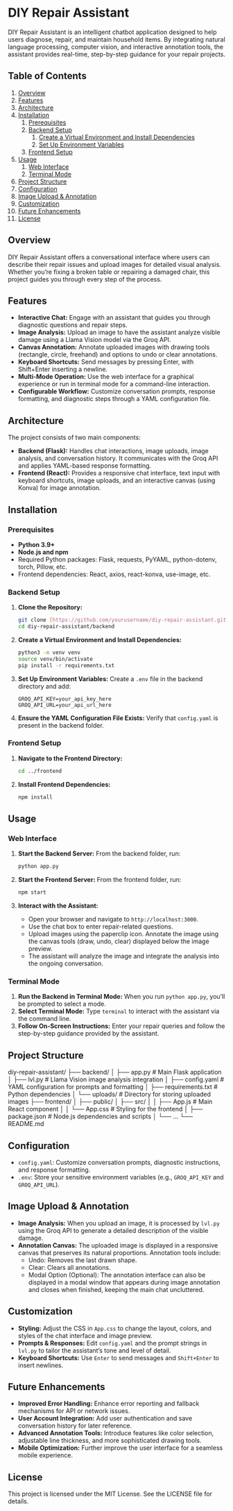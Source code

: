 # DIY Repair Assistant

DIY Repair Assistant is an intelligent chatbot application designed to help users diagnose, repair, and maintain household items. By integrating natural language processing, computer vision, and interactive annotation tools, the assistant provides real-time, step-by-step guidance for your repair projects.

## Table of Contents

1.  [Overview](#overview)
2.  [Features](#features)
3.  [Architecture](#architecture)
4.  [Installation](#installation)
    1.  [Prerequisites](#prerequisites)
    2.  [Backend Setup](#backend-setup)
        1.  [Create a Virtual Environment and Install Dependencies](#create-a-virtual-environment-and-install-dependencies)
        2.  [Set Up Environment Variables](#set-up-environment-variables)
    3.  [Frontend Setup](#frontend-setup)
5.  [Usage](#usage)
    1.  [Web Interface](#web-interface)
    2.  [Terminal Mode](#terminal-mode)
6.  [Project Structure](#project-structure)
7.  [Configuration](#configuration)
8.  [Image Upload & Annotation](#image-upload--annotation)
9.  [Customization](#customization)
10. [Future Enhancements](#future-enhancements)
11. [License](#license)

## Overview <a name="overview"></a>

DIY Repair Assistant offers a conversational interface where users can describe their repair issues and upload images for detailed visual analysis. Whether you’re fixing a broken table or repairing a damaged chair, this project guides you through every step of the process.

## Features <a name="features"></a>

-   **Interactive Chat:** Engage with an assistant that guides you through diagnostic questions and repair steps.
-   **Image Analysis:** Upload an image to have the assistant analyze visible damage using a Llama Vision model via the Groq API.
-   **Canvas Annotation:** Annotate uploaded images with drawing tools (rectangle, circle, freehand) and options to undo or clear annotations.
-   **Keyboard Shortcuts:** Send messages by pressing Enter, with Shift+Enter inserting a newline.
-   **Multi-Mode Operation:** Use the web interface for a graphical experience or run in terminal mode for a command-line interaction.
-   **Configurable Workflow:** Customize conversation prompts, response formatting, and diagnostic steps through a YAML configuration file.

## Architecture <a name="architecture"></a>

The project consists of two main components:

-   **Backend (Flask):** Handles chat interactions, image uploads, image analysis, and conversation history. It communicates with the Groq API and applies YAML-based response formatting.
-   **Frontend (React):** Provides a responsive chat interface, text input with keyboard shortcuts, image uploads, and an interactive canvas (using Konva) for image annotation.

## Installation <a name="installation"></a>

### Prerequisites <a name="prerequisites"></a>

-   **Python 3.9+**
-   **Node.js and npm**
-   Required Python packages: Flask, requests, PyYAML, python-dotenv, torch, Pillow, etc.
-   Frontend dependencies: React, axios, react-konva, use-image, etc.

### Backend Setup <a name="backend-setup"></a>

1.  **Clone the Repository:**

    ```bash
    git clone [https://github.com/yourusername/diy-repair-assistant.git](https://github.com/yourusername/diy-repair-assistant.git)
    cd diy-repair-assistant/backend
    ```
2.  **Create a Virtual Environment and Install Dependencies:** <a name="create-a-virtual-environment-and-install-dependencies"></a>

    ```bash
    python3 -m venv venv
    source venv/bin/activate
    pip install -r requirements.txt
    ```
3.  **Set Up Environment Variables:** <a name="set-up-environment-variables"></a>
    Create a `.env` file in the backend directory and add:

    ```
    GROQ_API_KEY=your_api_key_here
    GROQ_API_URL=your_api_url_here
    ```
4.  **Ensure the YAML Configuration File Exists:**
    Verify that `config.yaml` is present in the backend folder.

### Frontend Setup <a name="frontend-setup"></a>

1.  **Navigate to the Frontend Directory:**

    ```bash
    cd ../frontend
    ```
2.  **Install Frontend Dependencies:**

    ```bash
    npm install
    ```

## Usage <a name="usage"></a>

### Web Interface <a name="web-interface"></a>

1.  **Start the Backend Server:**
    From the backend folder, run:

    ```bash
    python app.py
    ```
2.  **Start the Frontend Server:**
    From the frontend folder, run:

    ```bash
    npm start
    ```
3.  **Interact with the Assistant:**

    -   Open your browser and navigate to `http://localhost:3000`.
    -   Use the chat box to enter repair-related questions.
    -   Upload images using the paperclip icon.  Annotate the image using the canvas tools (draw, undo, clear) displayed below the image preview.
    -   The assistant will analyze the image and integrate the analysis into the ongoing conversation.

### Terminal Mode <a name="terminal-mode"></a>

1.  **Run the Backend in Terminal Mode:**
    When you run `python app.py`, you’ll be prompted to select a mode.
2.  **Select Terminal Mode:**
    Type `terminal` to interact with the assistant via the command line.
3.  **Follow On-Screen Instructions:**
    Enter your repair queries and follow the step-by-step guidance provided by the assistant.

## Project Structure <a name="project-structure"></a>

diy-repair-assistant/
├── backend/
│   ├── app.py                # Main Flask application
│   ├── lvl.py                # Llama Vision image analysis integration
│   ├── config.yaml           # YAML configuration for prompts and formatting
│   ├── requirements.txt      # Python dependencies
│   └── uploads/              # Directory for storing uploaded images
├── frontend/
│   ├── public/
│   ├── src/
│   │   ├── App.js            # Main React component
│   │   └── App.css           # Styling for the frontend
│   ├── package.json          # Node.js dependencies and scripts
│   └── ...
└── README.md

## Configuration <a name="configuration"></a>

-   `config.yaml`: Customize conversation prompts, diagnostic instructions, and response formatting.
-   `.env`: Store your sensitive environment variables (e.g., `GROQ_API_KEY` and `GROQ_API_URL`).

## Image Upload & Annotation <a name="image-upload--annotation"></a>

-   **Image Analysis:**
    When you upload an image, it is processed by `lvl.py` using the Groq API to generate a detailed description of the visible damage.
-   **Annotation Canvas:**
    The uploaded image is displayed in a responsive canvas that preserves its natural proportions. Annotation tools include:
    -   Undo: Removes the last drawn shape.
    -   Clear: Clears all annotations.
    -   Modal Option (Optional):
        The annotation interface can also be displayed in a modal window that appears during image annotation and closes when finished, keeping the main chat uncluttered.

## Customization <a name="customization"></a>

-   **Styling:** Adjust the CSS in `App.css` to change the layout, colors, and styles of the chat interface and image preview.
-   **Prompts & Responses:** Edit `config.yaml` and the prompt strings in `lvl.py` to tailor the assistant’s tone and level of detail.
-   **Keyboard Shortcuts:**
    Use `Enter` to send messages and `Shift+Enter` to insert newlines.

## Future Enhancements <a name="future-enhancements"></a>

-   **Improved Error Handling:** Enhance error reporting and fallback mechanisms for API or network issues.
-   **User Account Integration:** Add user authentication and save conversation history for later reference.
-   **Advanced Annotation Tools:** Introduce features like color selection, adjustable line thickness, and more sophisticated drawing tools.
-   **Mobile Optimization:** Further improve the user interface for a seamless mobile experience.

## License <a name="license"></a>

This project is licensed under the MIT License. See the LICENSE file for details.